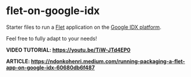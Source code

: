 # flet-on-google-idx

Starter files to run a [Flet](https://flet.dev) application on the [Google IDX platform](https://idx.google.com/).

Feel free to fully adapt to your needs!

**VIDEO TUTORIAL: https://youtu.be/TiW-JTd4EP0**

**ARTICLE: https://ndonkohenri.medium.com/running-packaging-a-flet-app-on-google-idx-60680db6f487**
